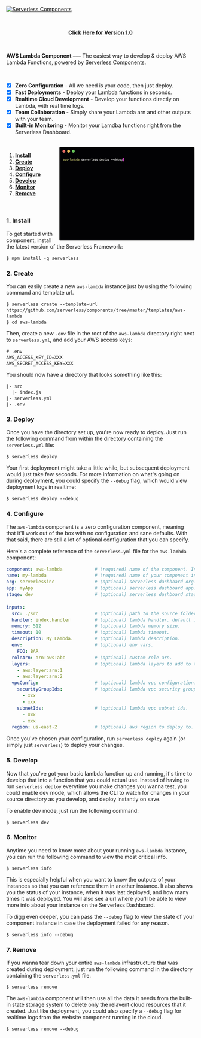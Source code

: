 [![Serverless Components](https://s3.amazonaws.com/public.assets.serverless.com/images/readme_serverless_components.gif)](http://serverless.com)

<br/>

<p align="center">
  <b><a href="https://github.com/serverless-components/aws-lambda/tree/v1">Click Here for Version 1.0</a></b>
</p>

<br/>

**AWS Lambda Component** ⎯⎯⎯ The easiest way to develop & deploy AWS Lambda Functions, powered by [Serverless Components](https://github.com/serverless/components/tree/cloud).

<br/>

- [x] **Zero Configuration** - All we need is your code, then just deploy.
- [x] **Fast Deployments** - Deploy your Lambda functions in seconds.
- [x] **Realtime Cloud Development** - Develop your functions directly on Lambda, with real time logs.
- [x] **Team Collaboration** - Simply share your Lambda arn and other outputs with your team.
- [x] **Built-in Monitoring** - Monitor your Lamdba functions right from the Serverless Dashboard.

<br/>

<img src="/assets/deploy-demo.gif" height="250" align="right">

1. [**Install**](#1-install)
2. [**Create**](#2-create)
3. [**Deploy**](#3-deploy)
4. [**Configure**](#4-configure)
5. [**Develop**](#5-develop)
6. [**Monitor**](#6-monitor)
7. [**Remove**](#7-remove)

&nbsp;

### 1. Install

To get started with component, install the latest version of the Serverless Framework:

```
$ npm install -g serverless
```

### 2. Create

You can easily create a new `aws-lambda` instance just by using the following command and template url.

```
$ serverless create --template-url https://github.com/serverless/components/tree/master/templates/aws-lambda
$ cd aws-lambda
```

Then, create a new `.env` file in the root of the `aws-lambda` directory right next to `serverless.yml`, and add your AWS access keys:

```
# .env
AWS_ACCESS_KEY_ID=XXX
AWS_SECRET_ACCESS_KEY=XXX
```

You should now have a directory that looks something like this:

```
|- src
  |- index.js
|- serverless.yml
|- .env
```

### 3. Deploy

Once you have the directory set up, you're now ready to deploy. Just run the following command from within the directory containing the `serverless.yml` file:

```
$ serverless deploy
```

Your first deployment might take a little while, but subsequent deployment would just take few seconds. For more information on what's going on during deployment, you could specify the `--debug` flag, which would view deployment logs in realtime:

```
$ serverless deploy --debug
```

### 4. Configure

The `aws-lambda` component is a zero configuration component, meaning that it'll work out of the box with no configuration and sane defaults. With that said, there are still a lot of optional configuration that you can specify.

Here's a complete reference of the `serverless.yml` file for the `aws-lambda` component:

```yml
component: aws-lambda            # (required) name of the component. In that case, it's aws-lambda.
name: my-lambda                  # (required) name of your component instance.
org: serverlessinc               # (optional) serverless dashboard org. default is the first org you created during signup.
app: myApp                       # (optional) serverless dashboard app. default is the same as the name property.
stage: dev                       # (optional) serverless dashboard stage. default is dev.

inputs:
  src: ./src                     # (optional) path to the source folder. default is a hello world function.
  handler: index.handler         # (optional) lambda handler. default is handler.handler.
  memory: 512                    # (optional) lambda memory size.
  timeout: 10                    # (optional) lambda timeout.
  description: My Lambda.        # (optional) lambda description.
  env:                           # (optional) env vars.
    FOO: BAR
  roleArn: arn:aws:abc           # (optional) custom role arn.
  layers:                        # (optional) lambda layers to add to this lambda function. default is an empty array.
    - aws:layer:arn:1
    - aws:layer:arn:2
  vpcConfig:                     # (optional) lambda vpc configuration. default is null.
    securityGroupIds:            # (optional) lambda vpc security group ids.
      - xxx
      - xxx
    subnetIds:                   # (optional) lambda vpc subnet ids.
      - xxx
      - xxx
  region: us-east-2              # (optional) aws region to deploy to. default is us-east-1.
```

Once you've chosen your configuration, run `serverless deploy` again (or simply just `serverless`) to deploy your changes.

### 5. Develop

Now that you've got your basic lambda function up and running, it's time to develop that into a function that you could actual use. Instead of having to run `serverless deploy` everytime you make changes you wanna test, you could enable dev mode, which allows the CLI to watch for changes in your source directory as you develop, and deploy instantly on save.

To enable dev mode, just run the following command:

```
$ serverless dev
```

### 6. Monitor

Anytime you need to know more about your running `aws-lambda` instance, you can run the following command to view the most critical info. 

```
$ serverless info
```

This is especially helpful when you want to know the outputs of your instances so that you can reference them in another instance. It also shows you the status of your instance, when it was last deployed, and how many times it was deployed. You will also see a url where you'll be able to view more info about your instance on the Serverless Dashboard.

To digg even deeper, you can pass the `--debug` flag to view the state of your component instance in case the deployment failed for any reason. 

```
$ serverless info --debug
```
### 7. Remove

If you wanna tear down your entire `aws-lambda` infrastructure that was created during deployment, just run the following command in the directory containing the `serverless.yml` file. 
```
$ serverless remove
```

The `aws-lambda` component will then use all the data it needs from the built-in state storage system to delete only the relavent cloud resources that it created. Just like deployment, you could also specify a `--debug` flag for realtime logs from the website component running in the cloud.

```
$ serverless remove --debug
```
